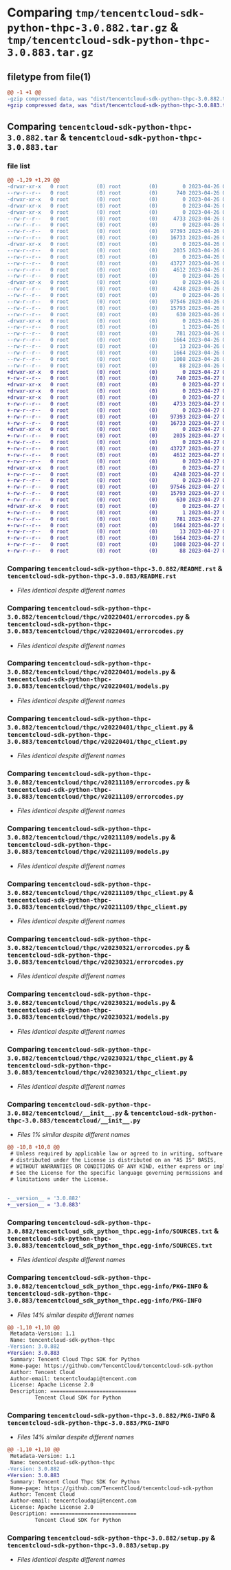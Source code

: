 # Comparing `tmp/tencentcloud-sdk-python-thpc-3.0.882.tar.gz` & `tmp/tencentcloud-sdk-python-thpc-3.0.883.tar.gz`

## filetype from file(1)

```diff
@@ -1 +1 @@
-gzip compressed data, was "dist/tencentcloud-sdk-python-thpc-3.0.882.tar", last modified: Wed Apr 26 03:51:29 2023, max compression
+gzip compressed data, was "dist/tencentcloud-sdk-python-thpc-3.0.883.tar", last modified: Thu Apr 27 00:54:21 2023, max compression
```

## Comparing `tencentcloud-sdk-python-thpc-3.0.882.tar` & `tencentcloud-sdk-python-thpc-3.0.883.tar`

### file list

```diff
@@ -1,29 +1,29 @@
-drwxr-xr-x   0 root         (0) root         (0)        0 2023-04-26 03:51:29.000000 tencentcloud-sdk-python-thpc-3.0.882/
--rw-r--r--   0 root         (0) root         (0)      740 2023-04-26 03:51:29.000000 tencentcloud-sdk-python-thpc-3.0.882/README.rst
-drwxr-xr-x   0 root         (0) root         (0)        0 2023-04-26 03:51:29.000000 tencentcloud-sdk-python-thpc-3.0.882/tencentcloud/
-drwxr-xr-x   0 root         (0) root         (0)        0 2023-04-26 03:51:29.000000 tencentcloud-sdk-python-thpc-3.0.882/tencentcloud/thpc/
-drwxr-xr-x   0 root         (0) root         (0)        0 2023-04-26 03:51:29.000000 tencentcloud-sdk-python-thpc-3.0.882/tencentcloud/thpc/v20220401/
--rw-r--r--   0 root         (0) root         (0)     4733 2023-04-26 03:51:29.000000 tencentcloud-sdk-python-thpc-3.0.882/tencentcloud/thpc/v20220401/errorcodes.py
--rw-r--r--   0 root         (0) root         (0)        0 2023-04-26 03:51:29.000000 tencentcloud-sdk-python-thpc-3.0.882/tencentcloud/thpc/v20220401/__init__.py
--rw-r--r--   0 root         (0) root         (0)    97393 2023-04-26 03:51:29.000000 tencentcloud-sdk-python-thpc-3.0.882/tencentcloud/thpc/v20220401/models.py
--rw-r--r--   0 root         (0) root         (0)    16733 2023-04-26 03:51:29.000000 tencentcloud-sdk-python-thpc-3.0.882/tencentcloud/thpc/v20220401/thpc_client.py
-drwxr-xr-x   0 root         (0) root         (0)        0 2023-04-26 03:51:29.000000 tencentcloud-sdk-python-thpc-3.0.882/tencentcloud/thpc/v20211109/
--rw-r--r--   0 root         (0) root         (0)     2035 2023-04-26 03:51:29.000000 tencentcloud-sdk-python-thpc-3.0.882/tencentcloud/thpc/v20211109/errorcodes.py
--rw-r--r--   0 root         (0) root         (0)        0 2023-04-26 03:51:29.000000 tencentcloud-sdk-python-thpc-3.0.882/tencentcloud/thpc/v20211109/__init__.py
--rw-r--r--   0 root         (0) root         (0)    43727 2023-04-26 03:51:29.000000 tencentcloud-sdk-python-thpc-3.0.882/tencentcloud/thpc/v20211109/models.py
--rw-r--r--   0 root         (0) root         (0)     4612 2023-04-26 03:51:29.000000 tencentcloud-sdk-python-thpc-3.0.882/tencentcloud/thpc/v20211109/thpc_client.py
--rw-r--r--   0 root         (0) root         (0)        0 2023-04-26 03:51:29.000000 tencentcloud-sdk-python-thpc-3.0.882/tencentcloud/thpc/__init__.py
-drwxr-xr-x   0 root         (0) root         (0)        0 2023-04-26 03:51:29.000000 tencentcloud-sdk-python-thpc-3.0.882/tencentcloud/thpc/v20230321/
--rw-r--r--   0 root         (0) root         (0)     4248 2023-04-26 03:51:29.000000 tencentcloud-sdk-python-thpc-3.0.882/tencentcloud/thpc/v20230321/errorcodes.py
--rw-r--r--   0 root         (0) root         (0)        0 2023-04-26 03:51:29.000000 tencentcloud-sdk-python-thpc-3.0.882/tencentcloud/thpc/v20230321/__init__.py
--rw-r--r--   0 root         (0) root         (0)    97546 2023-04-26 03:51:29.000000 tencentcloud-sdk-python-thpc-3.0.882/tencentcloud/thpc/v20230321/models.py
--rw-r--r--   0 root         (0) root         (0)    15793 2023-04-26 03:51:29.000000 tencentcloud-sdk-python-thpc-3.0.882/tencentcloud/thpc/v20230321/thpc_client.py
--rw-r--r--   0 root         (0) root         (0)      630 2023-04-26 03:51:29.000000 tencentcloud-sdk-python-thpc-3.0.882/tencentcloud/__init__.py
-drwxr-xr-x   0 root         (0) root         (0)        0 2023-04-26 03:51:29.000000 tencentcloud-sdk-python-thpc-3.0.882/tencentcloud_sdk_python_thpc.egg-info/
--rw-r--r--   0 root         (0) root         (0)        1 2023-04-26 03:51:29.000000 tencentcloud-sdk-python-thpc-3.0.882/tencentcloud_sdk_python_thpc.egg-info/dependency_links.txt
--rw-r--r--   0 root         (0) root         (0)      781 2023-04-26 03:51:29.000000 tencentcloud-sdk-python-thpc-3.0.882/tencentcloud_sdk_python_thpc.egg-info/SOURCES.txt
--rw-r--r--   0 root         (0) root         (0)     1664 2023-04-26 03:51:29.000000 tencentcloud-sdk-python-thpc-3.0.882/tencentcloud_sdk_python_thpc.egg-info/PKG-INFO
--rw-r--r--   0 root         (0) root         (0)       13 2023-04-26 03:51:29.000000 tencentcloud-sdk-python-thpc-3.0.882/tencentcloud_sdk_python_thpc.egg-info/top_level.txt
--rw-r--r--   0 root         (0) root         (0)     1664 2023-04-26 03:51:29.000000 tencentcloud-sdk-python-thpc-3.0.882/PKG-INFO
--rw-r--r--   0 root         (0) root         (0)     1008 2023-04-26 03:51:29.000000 tencentcloud-sdk-python-thpc-3.0.882/setup.py
--rw-r--r--   0 root         (0) root         (0)       88 2023-04-26 03:51:29.000000 tencentcloud-sdk-python-thpc-3.0.882/setup.cfg
+drwxr-xr-x   0 root         (0) root         (0)        0 2023-04-27 00:54:21.000000 tencentcloud-sdk-python-thpc-3.0.883/
+-rw-r--r--   0 root         (0) root         (0)      740 2023-04-27 00:54:21.000000 tencentcloud-sdk-python-thpc-3.0.883/README.rst
+drwxr-xr-x   0 root         (0) root         (0)        0 2023-04-27 00:54:21.000000 tencentcloud-sdk-python-thpc-3.0.883/tencentcloud/
+drwxr-xr-x   0 root         (0) root         (0)        0 2023-04-27 00:54:21.000000 tencentcloud-sdk-python-thpc-3.0.883/tencentcloud/thpc/
+drwxr-xr-x   0 root         (0) root         (0)        0 2023-04-27 00:54:21.000000 tencentcloud-sdk-python-thpc-3.0.883/tencentcloud/thpc/v20220401/
+-rw-r--r--   0 root         (0) root         (0)     4733 2023-04-27 00:54:21.000000 tencentcloud-sdk-python-thpc-3.0.883/tencentcloud/thpc/v20220401/errorcodes.py
+-rw-r--r--   0 root         (0) root         (0)        0 2023-04-27 00:54:21.000000 tencentcloud-sdk-python-thpc-3.0.883/tencentcloud/thpc/v20220401/__init__.py
+-rw-r--r--   0 root         (0) root         (0)    97393 2023-04-27 00:54:21.000000 tencentcloud-sdk-python-thpc-3.0.883/tencentcloud/thpc/v20220401/models.py
+-rw-r--r--   0 root         (0) root         (0)    16733 2023-04-27 00:54:21.000000 tencentcloud-sdk-python-thpc-3.0.883/tencentcloud/thpc/v20220401/thpc_client.py
+drwxr-xr-x   0 root         (0) root         (0)        0 2023-04-27 00:54:21.000000 tencentcloud-sdk-python-thpc-3.0.883/tencentcloud/thpc/v20211109/
+-rw-r--r--   0 root         (0) root         (0)     2035 2023-04-27 00:54:21.000000 tencentcloud-sdk-python-thpc-3.0.883/tencentcloud/thpc/v20211109/errorcodes.py
+-rw-r--r--   0 root         (0) root         (0)        0 2023-04-27 00:54:21.000000 tencentcloud-sdk-python-thpc-3.0.883/tencentcloud/thpc/v20211109/__init__.py
+-rw-r--r--   0 root         (0) root         (0)    43727 2023-04-27 00:54:21.000000 tencentcloud-sdk-python-thpc-3.0.883/tencentcloud/thpc/v20211109/models.py
+-rw-r--r--   0 root         (0) root         (0)     4612 2023-04-27 00:54:21.000000 tencentcloud-sdk-python-thpc-3.0.883/tencentcloud/thpc/v20211109/thpc_client.py
+-rw-r--r--   0 root         (0) root         (0)        0 2023-04-27 00:54:21.000000 tencentcloud-sdk-python-thpc-3.0.883/tencentcloud/thpc/__init__.py
+drwxr-xr-x   0 root         (0) root         (0)        0 2023-04-27 00:54:21.000000 tencentcloud-sdk-python-thpc-3.0.883/tencentcloud/thpc/v20230321/
+-rw-r--r--   0 root         (0) root         (0)     4248 2023-04-27 00:54:21.000000 tencentcloud-sdk-python-thpc-3.0.883/tencentcloud/thpc/v20230321/errorcodes.py
+-rw-r--r--   0 root         (0) root         (0)        0 2023-04-27 00:54:21.000000 tencentcloud-sdk-python-thpc-3.0.883/tencentcloud/thpc/v20230321/__init__.py
+-rw-r--r--   0 root         (0) root         (0)    97546 2023-04-27 00:54:21.000000 tencentcloud-sdk-python-thpc-3.0.883/tencentcloud/thpc/v20230321/models.py
+-rw-r--r--   0 root         (0) root         (0)    15793 2023-04-27 00:54:21.000000 tencentcloud-sdk-python-thpc-3.0.883/tencentcloud/thpc/v20230321/thpc_client.py
+-rw-r--r--   0 root         (0) root         (0)      630 2023-04-27 00:54:21.000000 tencentcloud-sdk-python-thpc-3.0.883/tencentcloud/__init__.py
+drwxr-xr-x   0 root         (0) root         (0)        0 2023-04-27 00:54:21.000000 tencentcloud-sdk-python-thpc-3.0.883/tencentcloud_sdk_python_thpc.egg-info/
+-rw-r--r--   0 root         (0) root         (0)        1 2023-04-27 00:54:21.000000 tencentcloud-sdk-python-thpc-3.0.883/tencentcloud_sdk_python_thpc.egg-info/dependency_links.txt
+-rw-r--r--   0 root         (0) root         (0)      781 2023-04-27 00:54:21.000000 tencentcloud-sdk-python-thpc-3.0.883/tencentcloud_sdk_python_thpc.egg-info/SOURCES.txt
+-rw-r--r--   0 root         (0) root         (0)     1664 2023-04-27 00:54:21.000000 tencentcloud-sdk-python-thpc-3.0.883/tencentcloud_sdk_python_thpc.egg-info/PKG-INFO
+-rw-r--r--   0 root         (0) root         (0)       13 2023-04-27 00:54:21.000000 tencentcloud-sdk-python-thpc-3.0.883/tencentcloud_sdk_python_thpc.egg-info/top_level.txt
+-rw-r--r--   0 root         (0) root         (0)     1664 2023-04-27 00:54:21.000000 tencentcloud-sdk-python-thpc-3.0.883/PKG-INFO
+-rw-r--r--   0 root         (0) root         (0)     1008 2023-04-27 00:54:21.000000 tencentcloud-sdk-python-thpc-3.0.883/setup.py
+-rw-r--r--   0 root         (0) root         (0)       88 2023-04-27 00:54:21.000000 tencentcloud-sdk-python-thpc-3.0.883/setup.cfg
```

### Comparing `tencentcloud-sdk-python-thpc-3.0.882/README.rst` & `tencentcloud-sdk-python-thpc-3.0.883/README.rst`

 * *Files identical despite different names*

### Comparing `tencentcloud-sdk-python-thpc-3.0.882/tencentcloud/thpc/v20220401/errorcodes.py` & `tencentcloud-sdk-python-thpc-3.0.883/tencentcloud/thpc/v20220401/errorcodes.py`

 * *Files identical despite different names*

### Comparing `tencentcloud-sdk-python-thpc-3.0.882/tencentcloud/thpc/v20220401/models.py` & `tencentcloud-sdk-python-thpc-3.0.883/tencentcloud/thpc/v20220401/models.py`

 * *Files identical despite different names*

### Comparing `tencentcloud-sdk-python-thpc-3.0.882/tencentcloud/thpc/v20220401/thpc_client.py` & `tencentcloud-sdk-python-thpc-3.0.883/tencentcloud/thpc/v20220401/thpc_client.py`

 * *Files identical despite different names*

### Comparing `tencentcloud-sdk-python-thpc-3.0.882/tencentcloud/thpc/v20211109/errorcodes.py` & `tencentcloud-sdk-python-thpc-3.0.883/tencentcloud/thpc/v20211109/errorcodes.py`

 * *Files identical despite different names*

### Comparing `tencentcloud-sdk-python-thpc-3.0.882/tencentcloud/thpc/v20211109/models.py` & `tencentcloud-sdk-python-thpc-3.0.883/tencentcloud/thpc/v20211109/models.py`

 * *Files identical despite different names*

### Comparing `tencentcloud-sdk-python-thpc-3.0.882/tencentcloud/thpc/v20211109/thpc_client.py` & `tencentcloud-sdk-python-thpc-3.0.883/tencentcloud/thpc/v20211109/thpc_client.py`

 * *Files identical despite different names*

### Comparing `tencentcloud-sdk-python-thpc-3.0.882/tencentcloud/thpc/v20230321/errorcodes.py` & `tencentcloud-sdk-python-thpc-3.0.883/tencentcloud/thpc/v20230321/errorcodes.py`

 * *Files identical despite different names*

### Comparing `tencentcloud-sdk-python-thpc-3.0.882/tencentcloud/thpc/v20230321/models.py` & `tencentcloud-sdk-python-thpc-3.0.883/tencentcloud/thpc/v20230321/models.py`

 * *Files identical despite different names*

### Comparing `tencentcloud-sdk-python-thpc-3.0.882/tencentcloud/thpc/v20230321/thpc_client.py` & `tencentcloud-sdk-python-thpc-3.0.883/tencentcloud/thpc/v20230321/thpc_client.py`

 * *Files identical despite different names*

### Comparing `tencentcloud-sdk-python-thpc-3.0.882/tencentcloud/__init__.py` & `tencentcloud-sdk-python-thpc-3.0.883/tencentcloud/__init__.py`

 * *Files 1% similar despite different names*

```diff
@@ -10,8 +10,8 @@
 # Unless required by applicable law or agreed to in writing, software
 # distributed under the License is distributed on an "AS IS" BASIS,
 # WITHOUT WARRANTIES OR CONDITIONS OF ANY KIND, either express or implied.
 # See the License for the specific language governing permissions and
 # limitations under the License.
 
 
-__version__ = '3.0.882'
+__version__ = '3.0.883'
```

### Comparing `tencentcloud-sdk-python-thpc-3.0.882/tencentcloud_sdk_python_thpc.egg-info/SOURCES.txt` & `tencentcloud-sdk-python-thpc-3.0.883/tencentcloud_sdk_python_thpc.egg-info/SOURCES.txt`

 * *Files identical despite different names*

### Comparing `tencentcloud-sdk-python-thpc-3.0.882/tencentcloud_sdk_python_thpc.egg-info/PKG-INFO` & `tencentcloud-sdk-python-thpc-3.0.883/tencentcloud_sdk_python_thpc.egg-info/PKG-INFO`

 * *Files 14% similar despite different names*

```diff
@@ -1,10 +1,10 @@
 Metadata-Version: 1.1
 Name: tencentcloud-sdk-python-thpc
-Version: 3.0.882
+Version: 3.0.883
 Summary: Tencent Cloud Thpc SDK for Python
 Home-page: https://github.com/TencentCloud/tencentcloud-sdk-python
 Author: Tencent Cloud
 Author-email: tencentcloudapi@tencent.com
 License: Apache License 2.0
 Description: ============================
         Tencent Cloud SDK for Python
```

### Comparing `tencentcloud-sdk-python-thpc-3.0.882/PKG-INFO` & `tencentcloud-sdk-python-thpc-3.0.883/PKG-INFO`

 * *Files 14% similar despite different names*

```diff
@@ -1,10 +1,10 @@
 Metadata-Version: 1.1
 Name: tencentcloud-sdk-python-thpc
-Version: 3.0.882
+Version: 3.0.883
 Summary: Tencent Cloud Thpc SDK for Python
 Home-page: https://github.com/TencentCloud/tencentcloud-sdk-python
 Author: Tencent Cloud
 Author-email: tencentcloudapi@tencent.com
 License: Apache License 2.0
 Description: ============================
         Tencent Cloud SDK for Python
```

### Comparing `tencentcloud-sdk-python-thpc-3.0.882/setup.py` & `tencentcloud-sdk-python-thpc-3.0.883/setup.py`

 * *Files identical despite different names*

